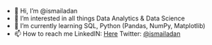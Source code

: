 - 👋 Hi, I’m @ismailadan
- 👀 I’m interested in all things Data Analytics & Data Science
- 🌱 I’m currently learning SQL, Python (Pandas, NumPy, Matplotlib)
- 📫 How to reach me LinkedIN: [Here](https://uk.linkedin.com/in/ismail-adan-94a9bb225) Twitter: [@ismailadan](https://twitter.com/ismailadan) 

<!---
ismailadan/ismailadan is a ✨ special ✨ repository because its `README.md` (this file) appears on your GitHub profile.
You can click the Preview link to take a look at your changes.
--->
